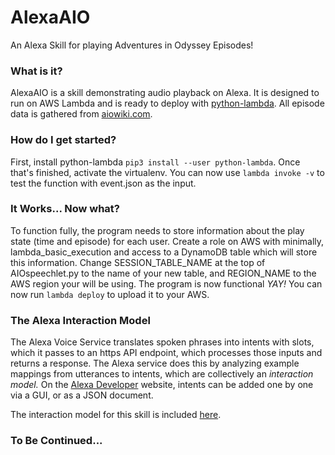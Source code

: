 # AlexaAIO
An Alexa Skill for playing Adventures in Odyssey Episodes!

### What is it?
AlexaAIO is a skill demonstrating audio playback on Alexa.  It is designed to run on AWS Lambda and is ready to deploy with [python-lambda](https://github.com/nficano/python-lambda).  All episode data is gathered from [aiowiki.com](http://www.aiowiki.com/wiki/Main_Page).

### How do I get started?
First, install python-lambda `pip3 install --user python-lambda`.  Once that's finished, activate the virtualenv.  You can now use `lambda invoke -v` to test the function with event.json as the input.

### It Works... Now what?
To function fully, the program needs to store information about the play state (time and episode) for each user.  Create a role on AWS with minimally, lambda_basic_execution and access to a DynamoDB table which will store this information.  Change SESSION_TABLE_NAME at the top of AIOspeechlet.py to the name of your new table, and REGION_NAME to the AWS region your will be using.  The program is now functional *YAY!*  You can now run `lambda deploy` to upload it to your AWS.

### The Alexa Interaction Model
The Alexa Voice Service translates spoken phrases into intents with slots, which it passes to an https API endpoint, which processes those inputs and returns a response.  The Alexa service does this by analyzing example mappings from utterances to intents, which are collectively an *interaction model.*  On the [Alexa Developer](https://developer.amazon.com/alexa) website, intents can be added one by one via a GUI, or as a JSON document.

The interaction model for this skill is included [here](interaction_model.json).

### To Be Continued...

